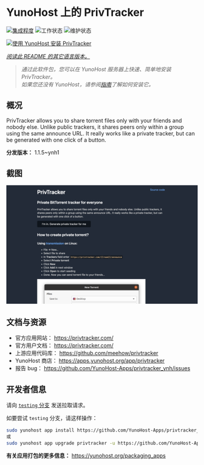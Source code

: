 <!--
注意：此 README 由 <https://github.com/YunoHost/apps/tree/master/tools/readme_generator> 自动生成
请勿手动编辑。
-->

# YunoHost 上的 PrivTracker

[![集成程度](https://apps.yunohost.org/badge/integration/privtracker)](https://ci-apps.yunohost.org/ci/apps/privtracker/)
![工作状态](https://apps.yunohost.org/badge/state/privtracker)
![维护状态](https://apps.yunohost.org/badge/maintained/privtracker)

[![使用 YunoHost 安装 PrivTracker](https://install-app.yunohost.org/install-with-yunohost.svg)](https://install-app.yunohost.org/?app=privtracker)

*[阅读此 README 的其它语言版本。](./ALL_README.md)*

> *通过此软件包，您可以在 YunoHost 服务器上快速、简单地安装 PrivTracker。*  
> *如果您还没有 YunoHost，请参阅[指南](https://yunohost.org/install)了解如何安装它。*

## 概况

PrivTracker allows you to share torrent files only with your friends and nobody else. Unlike public trackers, it shares peers only within a group using the same announce URL. It really works like a private tracker, but can be generated with one click of a button.


**分发版本：** 1.1.5~ynh1

## 截图

![PrivTracker 的截图](./doc/screenshots/screenshot.png)

## 文档与资源

- 官方应用网站： <https://privtracker.com/>
- 官方用户文档： <https://privtracker.com/>
- 上游应用代码库： <https://github.com/meehow/privtracker>
- YunoHost 商店： <https://apps.yunohost.org/app/privtracker>
- 报告 bug： <https://github.com/YunoHost-Apps/privtracker_ynh/issues>

## 开发者信息

请向 [`testing` 分支](https://github.com/YunoHost-Apps/privtracker_ynh/tree/testing) 发送拉取请求。

如要尝试 `testing` 分支，请这样操作：

```bash
sudo yunohost app install https://github.com/YunoHost-Apps/privtracker_ynh/tree/testing --debug
或
sudo yunohost app upgrade privtracker -u https://github.com/YunoHost-Apps/privtracker_ynh/tree/testing --debug
```

**有关应用打包的更多信息：** <https://yunohost.org/packaging_apps>
